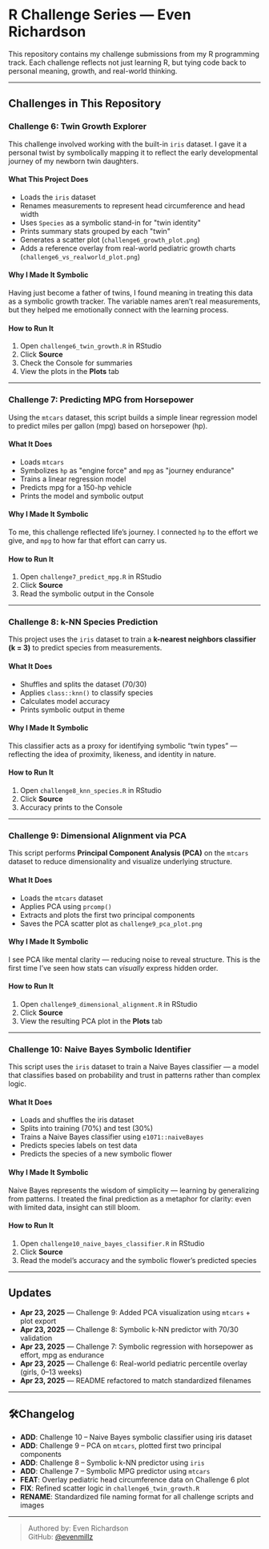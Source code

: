 # R Challenge Series — Even Richardson

This repository contains my challenge submissions from my R programming track. Each challenge reflects not just learning R, but tying code back to personal meaning, growth, and real-world thinking.

---

## Challenges in This Repository

### Challenge 6: Twin Growth Explorer

This challenge involved working with the built-in `iris` dataset. I gave it a personal twist by symbolically mapping it to reflect the early developmental journey of my newborn twin daughters.

#### What This Project Does
- Loads the `iris` dataset
- Renames measurements to represent head circumference and head width
- Uses `Species` as a symbolic stand-in for "twin identity"
- Prints summary stats grouped by each "twin"
- Generates a scatter plot (`challenge6_growth_plot.png`)
- Adds a reference overlay from real-world pediatric growth charts (`challenge6_vs_realworld_plot.png`)

#### Why I Made It Symbolic
Having just become a father of twins, I found meaning in treating this data as a symbolic growth tracker. The variable names aren’t real measurements, but they helped me emotionally connect with the learning process.

#### How to Run It
1. Open `challenge6_twin_growth.R` in RStudio
2. Click **Source**
3. Check the Console for summaries
4. View the plots in the **Plots** tab

---

### Challenge 7: Predicting MPG from Horsepower

Using the `mtcars` dataset, this script builds a simple linear regression model to predict miles per gallon (mpg) based on horsepower (hp).

#### What It Does
- Loads `mtcars`
- Symbolizes `hp` as "engine force" and `mpg` as "journey endurance"
- Trains a linear regression model
- Predicts mpg for a 150-hp vehicle
- Prints the model and symbolic output

#### Why I Made It Symbolic
To me, this challenge reflected life’s journey. I connected `hp` to the effort we give, and `mpg` to how far that effort can carry us.

#### How to Run It
1. Open `challenge7_predict_mpg.R` in RStudio
2. Click **Source**
3. Read the symbolic output in the Console

---

### Challenge 8: k-NN Species Prediction

This project uses the `iris` dataset to train a **k-nearest neighbors classifier (k = 3)** to predict species from measurements.

#### What It Does
- Shuffles and splits the dataset (70/30)
- Applies `class::knn()` to classify species
- Calculates model accuracy
- Prints symbolic output in theme

#### Why I Made It Symbolic
This classifier acts as a proxy for identifying symbolic “twin types” — reflecting the idea of proximity, likeness, and identity in nature.

#### How to Run It
1. Open `challenge8_knn_species.R` in RStudio
2. Click **Source**
3. Accuracy prints to the Console

---

### Challenge 9: Dimensional Alignment via PCA

This script performs **Principal Component Analysis (PCA)** on the `mtcars` dataset to reduce dimensionality and visualize underlying structure.

#### What It Does
- Loads the `mtcars` dataset
- Applies PCA using `prcomp()`
- Extracts and plots the first two principal components
- Saves the PCA scatter plot as `challenge9_pca_plot.png`

#### Why I Made It Symbolic
I see PCA like mental clarity — reducing noise to reveal structure. This is the first time I’ve seen how stats can *visually* express hidden order.

#### How to Run It
1. Open `challenge9_dimensional_alignment.R` in RStudio
2. Click **Source**
3. View the resulting PCA plot in the **Plots** tab

---

### Challenge 10: Naive Bayes Symbolic Identifier

This script uses the `iris` dataset to train a Naive Bayes classifier — a model that classifies based on probability and trust in patterns rather than complex logic.

#### What It Does
- Loads and shuffles the iris dataset
- Splits into training (70%) and test (30%)
- Trains a Naive Bayes classifier using `e1071::naiveBayes`
- Predicts species labels on test data
- Predicts the species of a new symbolic flower

#### Why I Made It Symbolic
Naive Bayes represents the wisdom of simplicity — learning by generalizing from patterns. I treated the final prediction as a metaphor for clarity: even with limited data, insight can still bloom.

#### How to Run It
1. Open `challenge10_naive_bayes_classifier.R` in RStudio
2. Click **Source**
3. Read the model’s accuracy and the symbolic flower’s predicted species

---

## Updates

- **Apr 23, 2025** — Challenge 9: Added PCA visualization using `mtcars` + plot export
- **Apr 23, 2025** — Challenge 8: Symbolic k-NN predictor with 70/30 validation
- **Apr 23, 2025** — Challenge 7: Symbolic regression with horsepower as effort, mpg as endurance
- **Apr 23, 2025** — Challenge 6: Real-world pediatric percentile overlay (girls, 0–13 weeks)
- **Apr 23, 2025** — README refactored to match standardized filenames

---

## 🛠Changelog

- **ADD**: Challenge 10 – Naive Bayes symbolic classifier using iris dataset
- **ADD**: Challenge 9 – PCA on `mtcars`, plotted first two principal components
- **ADD**: Challenge 8 – Symbolic k-NN predictor using `iris`
- **ADD**: Challenge 7 – Symbolic MPG predictor using `mtcars`
- **FEAT**: Overlay pediatric head circumference data on Challenge 6 plot
- **FIX**: Refined scatter logic in `challenge6_twin_growth.R`
- **RENAME**: Standardized file naming format for all challenge scripts and images

---

> Authored by: Even Richardson  
> GitHub: [@evenmillz](https://github.com/evenmillz)
